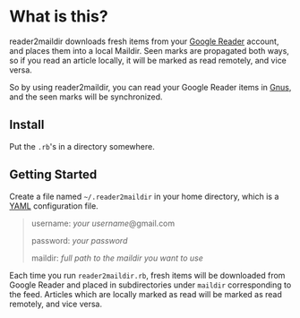 # What is this?

reader2maildir downloads fresh items from your [Google Reader](http://www.google.com/reader) account,
and places them into a local Maildir.  Seen marks are propagated both
ways, so if you read an article locally, it will be marked as read
remotely, and vice versa.

So by using reader2maildir, you can read your Google Reader items in
[Gnus](http://www.gnus.org/), and the seen marks will be synchronized.

## Install

Put the `.rb`'s in a directory somewhere.
   
## Getting Started

Create a file named `~/.reader2maildir` in your home directory, which
is a [YAML](http://www.yaml.org/) configuration file.

>  username: *your username*@gmail.com
>
>  password: *your password*
>
>  maildir: *full path to the maildir you want to use*

Each time you run `reader2maildir.rb`, fresh items will be downloaded
from Google Reader and placed in subdirectories under `maildir`
corresponding to the feed.  Articles which are locally marked as read
will be marked as read remotely, and vice versa.
